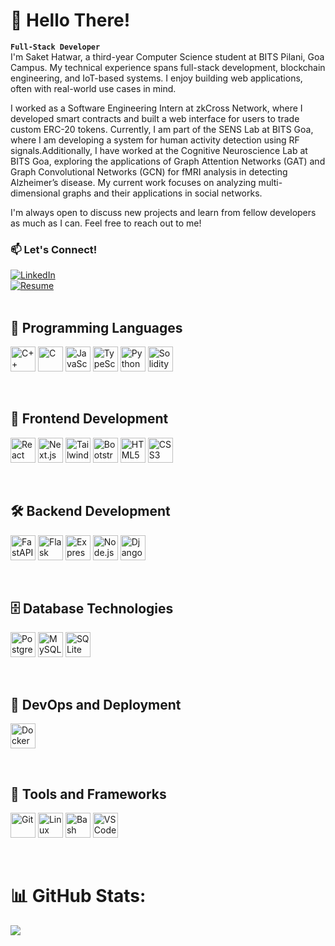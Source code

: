 # 👋 Hello There!
**`Full-Stack Developer`**  
I'm Saket Hatwar, a third-year Computer Science student at BITS Pilani, Goa Campus. My technical experience spans full-stack development, blockchain engineering, and IoT-based systems. I enjoy building web applications, often with real-world use cases in mind.  

I worked as a Software Engineering Intern at zkCross Network, where I developed smart contracts and built a web interface for users to trade custom ERC-20 tokens. Currently, I am part of the SENS Lab at BITS Goa, where I am developing a system for human activity detection using RF signals.Additionally, I have worked at the Cognitive Neuroscience Lab at BITS Goa, exploring the applications of Graph Attention Networks (GAT) and Graph Convolutional Networks (GCN) for fMRI analysis in detecting Alzheimer’s disease. My current work focuses on analyzing multi-dimensional graphs and their applications in social networks.

I'm always open to discuss new projects and learn from fellow developers as much as I can. Feel free to reach out to me!

### 📫 Let's Connect!  

[![LinkedIn](https://img.shields.io/badge/LinkedIn-%230077B5.svg?logo=linkedin&logoColor=white)](https://www.linkedin.com/in/saket-hatwar-aaa36224a/)  
[![Resume](https://img.shields.io/badge/Resume-%23ff4081.svg?logo=google-drive&logoColor=white)](https://drive.google.com/file/d/1fscCEH7pwv_9kAfzxkdrXovHvISMOlub/view?usp=sharing)  
<br />

## 🧰 Programming Languages  
<p align="left">
<img src="https://cdn.jsdelivr.net/gh/devicons/devicon/icons/cplusplus/cplusplus-original.svg" alt="C++" width="40" height="40"/>
<img src="https://cdn.jsdelivr.net/gh/devicons/devicon/icons/c/c-original.svg" alt="C" width="40" height="40"/>
<img src="https://cdn.jsdelivr.net/gh/devicons/devicon/icons/javascript/javascript-original.svg" alt="JavaScript" width="40" height="40"/>
<img src="https://cdn.jsdelivr.net/gh/devicons/devicon/icons/typescript/typescript-original.svg" alt="TypeScript" width="40" height="40"/>
<img src="https://cdn.jsdelivr.net/gh/devicons/devicon/icons/python/python-original.svg" alt="Python" width="40" height="40"/>
<img src="https://cdn.jsdelivr.net/gh/devicons/devicon/icons/solidity/solidity-original.svg" alt="Solidity" width="40" height="40"/>
</p>
<br />

## 🎨 Frontend Development  
<p align="left">
<img src="https://cdn.jsdelivr.net/gh/devicons/devicon/icons/react/react-original.svg" alt="React" width="40" height="40"/>
<img src="https://cdn.jsdelivr.net/gh/devicons/devicon/icons/nextjs/nextjs-original.svg" alt="Next.js" width="40" height="40"/>
<img src="https://cdn.jsdelivr.net/gh/devicons/devicon/icons/tailwindcss/tailwindcss-original.svg" alt="Tailwind CSS" width="40" height="40"/>
<img src="https://cdn.jsdelivr.net/gh/devicons/devicon/icons/bootstrap/bootstrap-original.svg" alt="Bootstrap" width="40" height="40"/>
<img src="https://cdn.jsdelivr.net/gh/devicons/devicon/icons/html5/html5-original.svg" alt="HTML5" width="40" height="40"/>
<img src="https://cdn.jsdelivr.net/gh/devicons/devicon/icons/css3/css3-original.svg" alt="CSS3" width="40" height="40"/>
</p>
<br />

## 🛠️ Backend Development  
<p align="left">
<img src="https://cdn.jsdelivr.net/gh/devicons/devicon/icons/fastapi/fastapi-original.svg" alt="FastAPI" width="40" height="40"/>
<img src="https://cdn.jsdelivr.net/gh/devicons/devicon/icons/flask/flask-original.svg" alt="Flask" width="40" height="40"/>
<img src="https://cdn.jsdelivr.net/gh/devicons/devicon/icons/express/express-original.svg" alt="Express.js" width="40" height="40"/>
<img src="https://cdn.jsdelivr.net/gh/devicons/devicon/icons/nodejs/nodejs-original.svg" alt="Node.js" width="40" height="40"/>
<img src="https://cdn.jsdelivr.net/gh/devicons/devicon/icons/django/django-plain.svg" alt="Django" width="40" height="40"/>
</p>
<br />

## 🗄️ Database Technologies  
<p align="left">
<img src="https://cdn.jsdelivr.net/gh/devicons/devicon/icons/postgresql/postgresql-original.svg" alt="PostgreSQL" width="40" height="40"/>
<img src="https://cdn.jsdelivr.net/gh/devicons/devicon/icons/mysql/mysql-original.svg" alt="MySQL" width="40" height="40"/>
<img src="https://cdn.jsdelivr.net/gh/devicons/devicon/icons/sqlite/sqlite-original.svg" alt="SQLite" width="40" height="40"/>
</p>
<br />

## 🚀 DevOps and Deployment  
<p align="left">
<img src="https://cdn.jsdelivr.net/gh/devicons/devicon/icons/docker/docker-original.svg" alt="Docker" width="40" height="40"/>
</p>
<br />

## 🔧 Tools and Frameworks  
<p align="left">
<img src="https://cdn.jsdelivr.net/gh/devicons/devicon/icons/git/git-original.svg" alt="Git" width="40" height="40"/>
<img src="https://cdn.jsdelivr.net/gh/devicons/devicon/icons/linux/linux-original.svg" alt="Linux" width="40" height="40"/>
<img src="https://cdn.jsdelivr.net/gh/devicons/devicon/icons/bash/bash-original.svg" alt="Bash" width="40" height="40"/>
<img src="https://cdn.jsdelivr.net/gh/devicons/devicon/icons/vscode/vscode-original.svg" alt="VS Code" width="40" height="40"/>
</p>

<br />



# 📊 GitHub Stats:  
![](https://github-readme-stats.vercel.app/api/top-langs/?username=SKADE2303&theme=vue-dark&hide_border=false&include_all_commits=true&count_private=true&layout=compact&hide=c%2B%2B,c,jupyter%20notebook,cmake,makefile) &nbsp;&nbsp;
